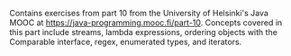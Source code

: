 Contains exercises from part 10 from the University of Helsinki's Java MOOC at https://java-programming.mooc.fi/part-10. Concepts covered
in this part include streams, lambda expressions, ordering objects with the Comparable interface, regex, enumerated types, and iterators.
